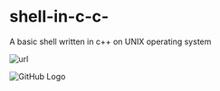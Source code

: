 # shell-in-c-c-
A basic shell written in c++ on UNIX operating system

![url](image_url)

![GitHub Logo]()

